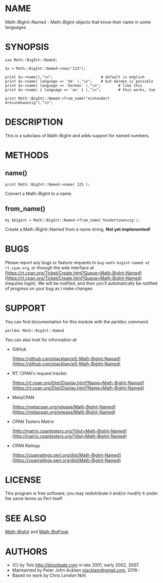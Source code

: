 # NAME

Math::BigInt::Named - Math::BigInt objects that know their name in some languages

# SYNOPSIS

    use Math::BigInt::Named;

    $x = Math::BigInt::Named->new("123");

    print $x->name(),"\n";                      # default is english
    print $x->name( language => 'de' ),"\n";    # but German is possible
    print $x->name( language => 'German' ),"\n";        # like this
    print $x->name( { language => 'en' } ),"\n";        # this works, too

    print Math::BigInt::Named->from_name("einhundert dreiundzwanzig"),"\n";

# DESCRIPTION

This is a subclass of Math::BigInt and adds support for named numbers.

# METHODS

## name()

    print Math::BigInt::Named->name( 123 );

Convert a Math::BigInt to a name.

## from\_name()

    my $bigint = Math::BigInt::Named->from_name('hundertzwanzig');

Create a Math::BigInt::Named from a name string. **Not yet implemented!**

# BUGS

Please report any bugs or feature requests to
`bug-math-bigint-named at rt.cpan.org`, or through the web interface at
[https://rt.cpan.org/Ticket/Create.html?Queue=Math-BigInt-Named](https://rt.cpan.org/Ticket/Create.html?Queue=Math-BigInt-Named)
(requires login).
We will be notified, and then you'll automatically be notified of progress on
your bug as I make changes.

# SUPPORT

You can find documentation for this module with the perldoc command.

    perldoc Math::BigInt::Named

You can also look for information at:

- GitHub

    [https://github.com/pjacklam/p5-Math-BigInt-Named](https://github.com/pjacklam/p5-Math-BigInt-Named)

- RT: CPAN's request tracker

    [https://rt.cpan.org/Dist/Display.html?Name=Math-BigInt-Named](https://rt.cpan.org/Dist/Display.html?Name=Math-BigInt-Named)

- MetaCPAN

    [https://metacpan.org/release/Math-BigInt-Named](https://metacpan.org/release/Math-BigInt-Named)

- CPAN Testers Matrix

    [http://matrix.cpantesters.org/?dist=Math-BigInt-Named](http://matrix.cpantesters.org/?dist=Math-BigInt-Named)

- CPAN Ratings

    [https://cpanratings.perl.org/dist/Math-BigInt-Named](https://cpanratings.perl.org/dist/Math-BigInt-Named)

# LICENSE

This program is free software; you may redistribute it and/or modify it under
the same terms as Perl itself.

# SEE ALSO

[Math::BigInt](https://metacpan.org/pod/Math%3A%3ABigInt) and [Math::BigFloat](https://metacpan.org/pod/Math%3A%3ABigFloat).

# AUTHORS

- (C) by Tels http://bloodgate.com in late 2001, early 2002, 2007.
- Maintainted by Peter John Acklam <pjacklam@gmail.com>, 2016-.
- Based on work by Chris London Noll.
